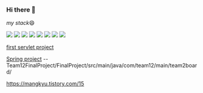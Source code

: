 ### Hi there 👋

  *my stack*😄<br>
    
  <img src="https://img.shields.io/badge/HTML-E34F26?style=flat-square&logo=HTML5&logoColor=white"/>
  <img src="https://img.shields.io/badge/CSS-1572B6?style=flat-square&logo=CSS3&logoColor=white"/>
  <img src="https://img.shields.io/badge/JavaScript-F7DF1E?style=flat-square&logo=JavaScript&logoColor=white"/>
  <img src="https://img.shields.io/badge/JAVA-E34F26?style=flat-square&logo=&logoColor=white"/>
  <img src="https://img.shields.io/badge/Oracle-F80000?style=flat-square&logo=Oracle&logoColor=white"/>
  <img src="https://img.shields.io/badge/Apache Tomcat-F8DC75?style=flat-square&logo=Apache Tomcat&logoColor=white"/>
  <img src="https://img.shields.io/badge/jQuery-0769AD?style=flat-square&logo=jQuery&logoColor=white"/>
  <img src="https://img.shields.io/badge/GitHub-181717?style=flat-square&logo=GitHub&logoColor=white"/>
  
  
  [first servlet project](https://github.com/hansujin1/Team2_the_cook) <br>
  
  [Spring project](https://github.com/LitaHart/Team12FinalProject) --Team12FinalProject/FinalProject/src/main/java/com/team12/main/team2board/
  
  
  https://mangkyu.tistory.com/15
